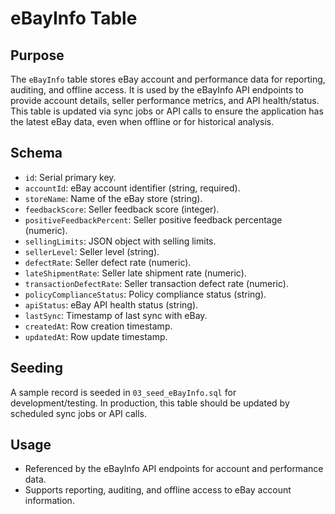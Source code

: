 # eBayInfo Table

## Purpose
The `eBayInfo` table stores eBay account and performance data for reporting, auditing, and offline access. It is used by the eBayInfo API endpoints to provide account details, seller performance metrics, and API health/status. This table is updated via sync jobs or API calls to ensure the application has the latest eBay data, even when offline or for historical analysis.

## Schema
- `id`: Serial primary key.
- `accountId`: eBay account identifier (string, required).
- `storeName`: Name of the eBay store (string).
- `feedbackScore`: Seller feedback score (integer).
- `positiveFeedbackPercent`: Seller positive feedback percentage (numeric).
- `sellingLimits`: JSON object with selling limits.
- `sellerLevel`: Seller level (string).
- `defectRate`: Seller defect rate (numeric).
- `lateShipmentRate`: Seller late shipment rate (numeric).
- `transactionDefectRate`: Seller transaction defect rate (numeric).
- `policyComplianceStatus`: Policy compliance status (string).
- `apiStatus`: eBay API health status (string).
- `lastSync`: Timestamp of last sync with eBay.
- `createdAt`: Row creation timestamp.
- `updatedAt`: Row update timestamp.

## Seeding
A sample record is seeded in `03_seed_eBayInfo.sql` for development/testing. In production, this table should be updated by scheduled sync jobs or API calls.

## Usage
- Referenced by the eBayInfo API endpoints for account and performance data.
- Supports reporting, auditing, and offline access to eBay account information.
